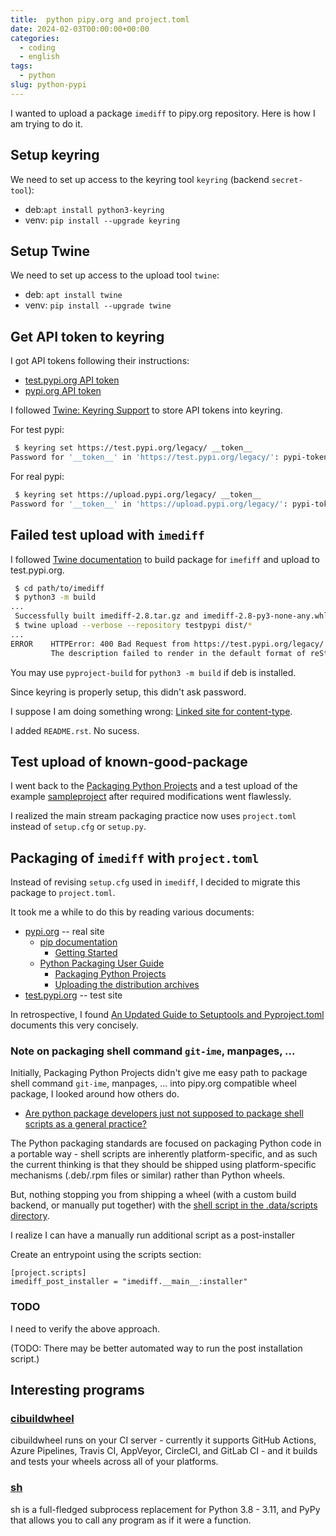 ```yaml
---
title:  python pipy.org and project.toml
date: 2024-02-03T00:00:00+00:00
categories:
  - coding
  - english
tags:
  - python
slug: python-pypi
---
```


I wanted to upload a package `imediff` to pipy.org repository.  Here is how I
am trying to do it.

## Setup keyring

We need to set up access to the keyring tool `keyring` (backend `secret-tool`):

* deb:`apt install python3-keyring`
* venv: `pip install --upgrade keyring`

## Setup Twine

We need to set up access to the upload tool `twine`:

* deb: `apt install twine`
* venv: `pip install --upgrade twine`

## Get API token to keyring

I got API tokens following their instructions:

* [test.pypi.org API token](https://test.pypi.org/help/#apitoken)
* [pypi.org API token](https://pypi.org/help/#apitoken)

I followed [Twine: Keyring Support](https://twine.readthedocs.io/en/stable/#keyring-support) to store API tokens into keyring.

For test pypi:
```sh
 $ keyring set https://test.pypi.org/legacy/ __token__
Password for '__token__' in 'https://test.pypi.org/legacy/': pypi-token-value
```
For real pypi:
```sh
 $ keyring set https://upload.pypi.org/legacy/ __token__
Password for '__token__' in 'https://upload.pypi.org/legacy/': pypi-token-value
```
## Failed test upload with `imediff`

I followed [Twine documentation](https://twine.readthedocs.io/) to build
package for `imefiff` and upload to test.pypi.org.

```sh
 $ cd path/to/imediff
 $ python3 -m build
...
 Successfully built imediff-2.8.tar.gz and imediff-2.8-py3-none-any.whl
 $ twine upload --verbose --repository testpypi dist/*
...
ERROR    HTTPError: 400 Bad Request from https://test.pypi.org/legacy/
         The description failed to render in the default format of reStructuredText. See https://test.pypi.org/help/#description-content-type for more information.
```

You may use `pyproject-build` for `python3 -m build` if deb is installed.

Since keyring is properly setup, this didn't ask password.

I suppose I am doing something wrong: [Linked site for content-type](https://test.pypi.org/help/#description-content-type).

I added `README.rst`.  No sucess.

## Test upload of known-good-package

I went back to the [Packaging Python
Projects](https://packaging.python.org/en/latest/tutorials/packaging-projects/)
and a test upload of the example
[sampleproject](https://github.com/pypa/sampleproject) after required
modifications went flawlessly.

I realized the main stream packaging practice now uses  `project.toml` instead of `setup.cfg` or `setup.py`.

## Packaging of `imediff` with `project.toml`

Instead of revising `setup.cfg` used in `imediff`, I decided to migrate this package to
`project.toml`.

It took me a while to do this by reading various documents:

* [pypi.org](https://pypi.org/) -- real site
  * [pip documentation](https://pip.pypa.io/en/stable/)
    * [Getting Started](https://pip.pypa.io/en/stable/getting-started/)
  * [Python Packaging User Guide](https://packaging.python.org/en/latest/)
    * [Packaging Python Projects](https://packaging.python.org/en/latest/tutorials/packaging-projects/)
    * [Uploading the distribution archives](https://packaging.python.org/en/latest/tutorials/packaging-projects/#uploading-the-distribution-archivesa)
* [test.pypi.org](https://test.pypi.org/) -- test site

In retrospective, I found
[An Updated Guide to Setuptools and Pyproject.toml](https://xebia.com/blog/an-updated-guide-to-setuptools-and-pyproject-toml/)
documents this very concisely.

### Note on packaging shell command `git-ime`, manpages, ...

Initially, Packaging Python Projects didn't give me easy path to package shell command `git-ime`, manpages, ...
into pipy.org compatible wheel package, I looked around how others do.

* [Are python package developers just not supposed to package shell scripts as a general practice?](https://discuss.python.org/t/are-python-package-developers-just-not-supposed-to-package-shell-scripts-as-a-general-practice/25665)

The Python packaging standards are focused on packaging Python code in a
portable way - shell scripts are inherently platform-specific, and as such the
current thinking is that they should be shipped using platform-specific
mechanisms (.deb/.rpm files or similar) rather than Python wheels.

But, nothing stopping you from shipping a wheel (with a custom build backend, or
manually put together) with the [shell script in the .data/scripts
directory](https://packaging.python.org/en/latest/specifications/binary-distribution-format/#the-data-directory).

I realize I can have a manually run additional script as a post-installer

Create an entrypoint using the scripts section:
```
[project.scripts]
imediff_post_installer = "imediff.__main__:installer"
```

### TODO

I need to verify the above approach.

(TODO: There may be better automated way to run the post installation script.)


## Interesting programs

### [cibuildwheel](https://github.com/pypa/cibuildwheel)

cibuildwheel runs on your CI server - currently it supports GitHub Actions,
Azure Pipelines, Travis CI, AppVeyor, CircleCI, and GitLab CI - and it builds
and tests your wheels across all of your platforms.

### [sh](https://github.com/amoffat/sh/tree/develop)

sh is a full-fledged subprocess replacement for Python 3.8 - 3.11, and PyPy
that allows you to call any program as if it were a function.

<!--
vim: set sw=2 sts=2 ai si et tw=79 ft=markdown:
-->

